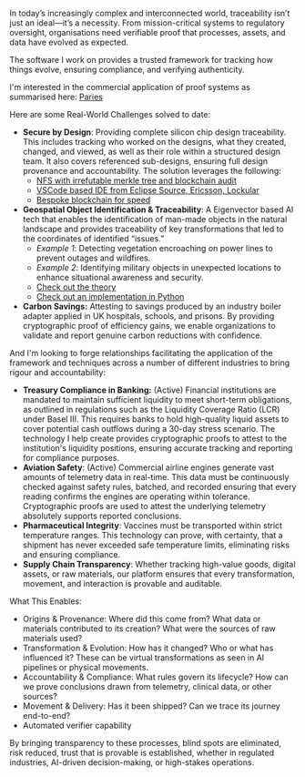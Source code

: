 In today’s increasingly complex and interconnected world, traceability isn’t just an ideal—it’s a necessity.
From mission-critical systems to regulatory oversight, organisations need verifiable proof that processes, assets, and data have evolved as expected.

The software I work on provides a trusted framework for tracking how things evolve, ensuring compliance, and verifying authenticity.

I'm interested in the commercial application of proof systems as summarised here: [Paries](https://paries.co.uk)

Here are some Real-World Challenges solved to date:
- **Secure by Design**: Providing complete silicon chip design traceability. This includes tracking who worked on the designs, what they created, changed, and viewed, as well as their role within a structured design team. It also covers referenced sub-designs, ensuring full design provenance and accountability. The solution leverages the following:
  - [NFS with irrefutable merkle tree and blockchain audit](https://github.com/gmawdo/graymamba)
  - [VSCode based IDE from Eclipse Source, Ericsson, Lockular](https://github.com/gmawdo/theia-cloud-secureworking)
  - [Bespoke blockchain for speed](https://github.com/gmawdo/grayscorpion)
- **Geospatial Object Identification & Traceability**: A Eigenvector based AI tech that enables the identification of man-made objects in the natural landscape and provides traceability of key transformations that led to the coordinates of identified “issues.”
  - *Example 1*: Detecting vegetation encroaching on power lines to prevent outages and wildfires.
  - *Example 2*: Identifying military objects in unexpected locations to enhance situational awareness and security.
  - [Check out the theory](https://github.com/gmawdo/SignalCalculus/tree/master/Papers)
  - [Check out an implementation in Python](https://github.com/gmawdo/EigenFilter)
- **Carbon Savings:** Attesting to savings produced by an industry boiler adapter applied in UK hospitals, schools, and prisons. By providing cryptographic proof of efficiency gains, we enable organizations to validate and report genuine carbon reductions with confidence.

And I'm looking to forge relationships facilitating the application of the framework and techniques across a number of different industries to bring rigour and accountability:
  
- **Treasury Compliance in Banking:** (Active) Financial institutions are mandated to maintain sufficient liquidity to meet short-term obligations, as outlined in regulations such as the Liquidity Coverage Ratio (LCR) under Basel III. This requires banks to hold high-quality liquid assets to cover potential cash outflows during a 30-day stress scenario. The technology I help create provides cryptographic proofs to attest to the institution's liquidity positions, ensuring accurate tracking and reporting for compliance purposes.
- **Aviation Safety**: (Active) Commercial airline engines generate vast amounts of telemetry data in real-time. This data must be continuously checked against safety rules, batched, and recorded ensuring that every reading confirms the engines are operating within tolerance. Cryptographic proofs are used to attest the underlying telemetry absolutely supports reported conclusions.
- **Pharmaceutical Integrity**: Vaccines must be transported within strict temperature ranges. This technology can prove, with certainty, that a shipment has never exceeded safe temperature limits, eliminating risks and ensuring compliance.
- **Supply Chain Transparency**: Whether tracking high-value goods, digital assets, or raw materials, our platform ensures that every transformation, movement, and interaction is provable and auditable.

What This Enables:
- Origins & Provenance: Where did this come from? What data or materials contributed to its creation? What were the sources of raw materials used?
- Transformation & Evolution: How has it changed? Who or what has influenced it? These can be virtual transformations as seen in AI pipelines or physical movements.
- Accountability & Compliance: What rules govern its lifecycle? How can we prove conclusions drawn from telemetry, clinical data, or other sources?
- Movement & Delivery: Has it been shipped? Can we trace its journey end-to-end?
- Automated verifier capability

By bringing transparency to these processes, blind spots are eliminated, risk reduced, trust that is provable is established, whether in regulated industries, AI-driven decision-making, or high-stakes operations.
